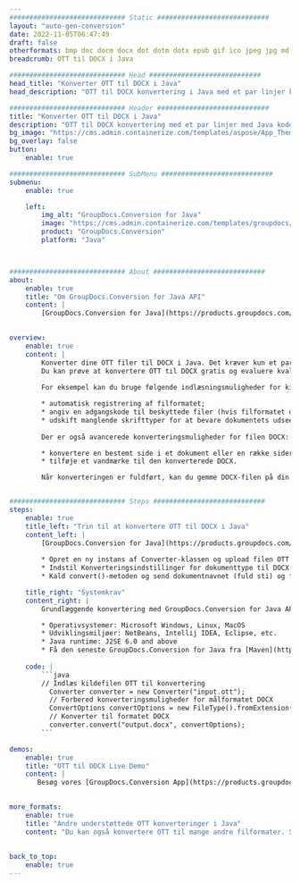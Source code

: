 ```yaml
---
############################# Static ############################
layout: "auto-gen-conversion"
date: 2022-11-05T06:47:49
draft: false
otherformats: bmp doc docm docx dot dotm dotx epub gif ico jpeg jpg md odt ott pdf png psd rtf tex tif tiff txt xps
breadcrumb: OTT til DOCX i Java

############################# Head ############################
head_title: "Konverter OTT til DOCX i Java"
head_description: "OTT til DOCX konvertering i Java med et par linjer kode. Konverter over 160 filformater ved hjælp af GroupDocs dokumentkonverterings-API for Java"

############################# Header ############################
title: "Konverter OTT til DOCX i Java"
description: "OTT til DOCX konvertering med et par linjer med Java kode"
bg_image: "https://cms.admin.containerize.com/templates/aspose/App_Themes/V3/images/bg/header1.png"
bg_overlay: false
button:
    enable: true

############################# SubMenu ############################
submenu:
    enable: true

    left:
        img_alt: "GroupDocs.Conversion for Java"
        image: "https://cms.admin.containerize.com/templates/groupdocs/images/product-logos/90x90-noborder/groupdocs-conversion-java.png"
        product: "GroupDocs.Conversion"
        platform: "Java"



############################# About ############################
about:
    enable: true
    title: "Om GroupDocs.Conversion for Java API"
    content: |
        [GroupDocs.Conversion for Java](https://products.groupdocs.com/conversion/java/) er en avanceret filformatkonverterings-API til konvertering mellem populære billed- og dokumentformater såsom Microsoft Office, OpenDocument, PDF, HTML, e-mail, CAD. og meget mere med blot et par linjer kode. Den native API registrerer automatisk formaterne af de originale dokumenter og tilbyder mange muligheder for at tilpasse de konverterede dokumenter. Sammen med funktionen til at udtrække information fra et dokument, understøtter den også caching af konverteringsresultaterne til den lokale disk som standard. Enhver form for cachelagring kan dog understøttes ved at implementere de passende grænseflader - Amazon S3, Dropbox, Google Drive, Windows Azure, Reddis eller andre.
    

overview:
    enable: true
    content: |
        Konverter dine OTT filer til DOCX i Java. Det kræver kun et par linjer med Java kode på enhver platform efter eget valg, såsom Windows, Linux, macOS.
        Du kan prøve at konvertere OTT til DOCX gratis og evaluere kvaliteten af ​​konverteringsresultaterne. Sammen med simple filkonverteringsscripts kan du prøve mere sofistikerede muligheder for at indlæse OTT-kildefilen og gemme DOCX-outputtet. 
        
        For eksempel kan du bruge følgende indlæsningsmuligheder for kilden OTT:

        * automatisk registrering af filformatet;
        * angiv en adgangskode til beskyttede filer (hvis filformatet understøtter det);
        * udskift manglende skrifttyper for at bevare dokumentets udseende.
        
        Der er også avancerede konverteringsmuligheder for filen DOCX:

        * konvertere en bestemt side i et dokument eller en række sider;
        * tilføje et vandmærke til den konverterede DOCX.

        Når konverteringen er fuldført, kan du gemme DOCX-filen på din lokale filsti eller på et tredjepartslager såsom FTP, Amazon S3, Google Drive, Dropbox osv. Bemærk venligst - for at konvertere OTT til DOCX, behøver du ikke installere yderligere software, såsom MS Office, Open Office, Adobe Acrobat Reader osv.


############################# Steps ############################
steps:
    enable: true
    title_left: "Trin til at konvertere OTT til DOCX i Java"
    content_left: |
        [GroupDocs.Conversion for Java](https://products.groupdocs.com/conversion/java/) giver udviklere mulighed for nemt at konvertere OTT fil til DOCX med et par linjer kode.
        
        * Opret en ny instans af Converter-klassen og upload filen OTT med den fulde sti
        * Indstil Konverteringsindstillinger for dokumenttype til DOCX
        * Kald convert()-metoden og send dokumentnavnet (fuld sti) og formatet (DOCX) som en parameter

    title_right: "Systemkrav"
    content_right: |
        Grundlæggende konvertering med GroupDocs.Conversion for Java API kan udføres med blot et par linjer kode. Vores API'er understøttes på alle større platforme og operativsystemer. Før du udfører koden nedenfor, skal du sørge for, at du har følgende forudsætninger installeret på dit system.

        * Operativsystemer: Microsoft Windows, Linux, MacOS
        * Udviklingsmiljøer: NetBeans, Intellij IDEA, Eclipse, etc.
        * Java runtime: J2SE 6.0 and above
        * Få den seneste GroupDocs.Conversion for Java fra [Maven](https://repository.groupdocs.com/webapp/#/artifacts/browse/tree/General/repo/com/groupdocs/groupdocs-conversion)
         
    code: |
        ```java    
        // Indlæs kildefilen OTT til konvertering
          Converter converter = new Converter("input.ott");
          // Forbered konverteringsmuligheder for målformatet DOCX
          ConvertOptions convertOptions = new FileType().fromExtension("docx").getConvertOptions();
          // Konverter til formatet DOCX
          converter.convert("output.docx", convertOptions);
        ```

demos:
    enable: true
    title: "OTT til DOCX Live Demo"
    content: |
       Besøg vores [GroupDocs.Conversion App](https://products.groupdocs.app/conversion/family) websted, og prøv OTT til DOCX konvertering nu. Den gratis demo har følgende fordele
          

more_formats:
    enable: true
    title: "Andre understøttede OTT konverteringer i Java"
    content: "Du kan også konvertere OTT til mange andre filformater. Se venligst listen nedenfor."
       
       
back_to_top:
    enable: true
---
```

